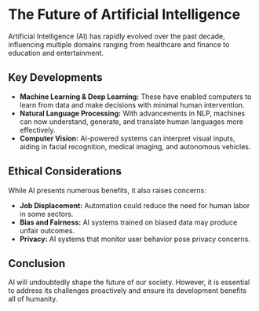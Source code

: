 # The Future of Artificial Intelligence

Artificial Intelligence (AI) has rapidly evolved over the past decade, influencing multiple domains ranging from healthcare and finance to education and entertainment.

## Key Developments

- **Machine Learning & Deep Learning:** These have enabled computers to learn from data and make decisions with minimal human intervention.
- **Natural Language Processing:** With advancements in NLP, machines can now understand, generate, and translate human languages more effectively.
- **Computer Vision:** AI-powered systems can interpret visual inputs, aiding in facial recognition, medical imaging, and autonomous vehicles.

## Ethical Considerations

While AI presents numerous benefits, it also raises concerns:

- **Job Displacement:** Automation could reduce the need for human labor in some sectors.
- **Bias and Fairness:** AI systems trained on biased data may produce unfair outcomes.
- **Privacy:** AI systems that monitor user behavior pose privacy concerns.

## Conclusion

AI will undoubtedly shape the future of our society. However, it is essential to address its challenges proactively and ensure its development benefits all of humanity.

